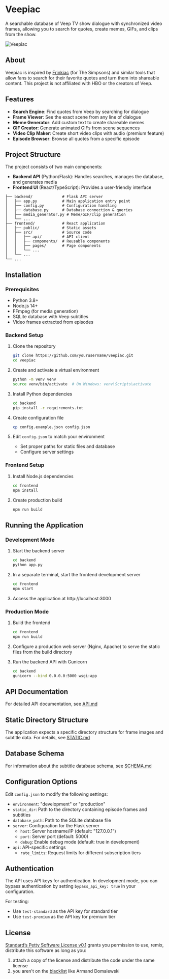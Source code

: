 # Veepiac

A searchable database of Veep TV show dialogue with synchronized video frames, allowing you to search for quotes, create memes, GIFs, and clips from the show.

![Veepiac](https://via.placeholder.com/800x400?text=Veepiac+Screenshot)

## About

Veepiac is inspired by [Frinkiac](https://frinkiac.com/) (for The Simpsons) and similar tools that allow fans to search for their favorite quotes and turn them into shareable content. This project is not affiliated with HBO or the creators of Veep.

## Features

- **Search Engine**: Find quotes from Veep by searching for dialogue
- **Frame Viewer**: See the exact scene from any line of dialogue
- **Meme Generator**: Add custom text to create shareable memes
- **GIF Creator**: Generate animated GIFs from scene sequences
- **Video Clip Maker**: Create short video clips with audio (premium feature)
- **Episode Browser**: Browse all quotes from a specific episode

## Project Structure

The project consists of two main components:

- **Backend API** (Python/Flask): Handles searches, manages the database, and generates media
- **Frontend UI** (React/TypeScript): Provides a user-friendly interface

```
├── backend/             # Flask API server
│   ├── app.py           # Main application entry point
│   ├── config.py        # Configuration handling
│   ├── database.py      # Database connection & queries
│   ├── media_generator.py # Meme/GIF/clip generation
│   └── ...
├── frontend/            # React application
│   ├── public/          # Static assets
│   ├── src/             # Source code
│   │   ├── api/         # API client
│   │   ├── components/  # Reusable components
│   │   ├── pages/       # Page components
│   │   └── ...
│   └── ...
└── ...
```

## Installation

### Prerequisites

- Python 3.8+
- Node.js 14+
- FFmpeg (for media generation)
- SQLite database with Veep subtitles
- Video frames extracted from episodes

### Backend Setup

1. Clone the repository
   ```bash
   git clone https://github.com/yourusername/veepiac.git
   cd veepiac
   ```

2. Create and activate a virtual environment
   ```bash
   python -m venv venv
   source venv/bin/activate  # On Windows: venv\Scripts\activate
   ```

3. Install Python dependencies
   ```bash
   cd backend
   pip install -r requirements.txt
   ```

4. Create configuration file
   ```bash
   cp config.example.json config.json
   ```

5. Edit `config.json` to match your environment
   - Set proper paths for static files and database
   - Configure server settings

### Frontend Setup

1. Install Node.js dependencies
   ```bash
   cd frontend
   npm install
   ```

2. Create production build
   ```bash
   npm run build
   ```

## Running the Application

### Development Mode

1. Start the backend server
   ```bash
   cd backend
   python app.py
   ```

2. In a separate terminal, start the frontend development server
   ```bash
   cd frontend
   npm start
   ```

3. Access the application at http://localhost:3000

### Production Mode

1. Build the frontend
   ```bash
   cd frontend
   npm run build
   ```

2. Configure a production web server (Nginx, Apache) to serve the static files from the build directory

3. Run the backend API with Gunicorn
   ```bash
   cd backend
   gunicorn --bind 0.0.0.0:5000 wsgi:app
   ```

## API Documentation

For detailed API documentation, see [API.md](./API.md)

## Static Directory Structure

The application expects a specific directory structure for frame images and subtitle data. For details, see [STATIC.md](./STATIC.md)

## Database Schema

For information about the subtitle database schema, see [SCHEMA.md](./SCHEMA.md)

## Configuration Options

Edit `config.json` to modify the following settings:

- `environment`: "development" or "production"
- `static_dir`: Path to the directory containing episode frames and subtitles
- `database_path`: Path to the SQLite database file
- `server`: Configuration for the Flask server
  - `host`: Server hostname/IP (default: "127.0.0.1")
  - `port`: Server port (default: 5000)
  - `debug`: Enable debug mode (default: true in development)
- `api`: API-specific settings
  - `rate_limits`: Request limits for different subscription tiers

## Authentication

The API uses API keys for authentication. In development mode, you can bypass authentication by setting `bypass_api_key: true` in your configuration.

For testing:
- Use `test-standard` as the API key for standard tier
- Use `test-premium` as the API key for premium tier

## License

[Standard’s Petty Software License v0.1](https://github.com/standardnguyen/licenses/blob/main/petty/v1.0/LICENSE.md) grants you permission to use, remix, distribute this software as long as you:

1. attach a copy of the license and distribute the code under the same license
2. you aren't on the [blacklist](./STANDARDSBLACKLIST.md) like Armand Domalewski
